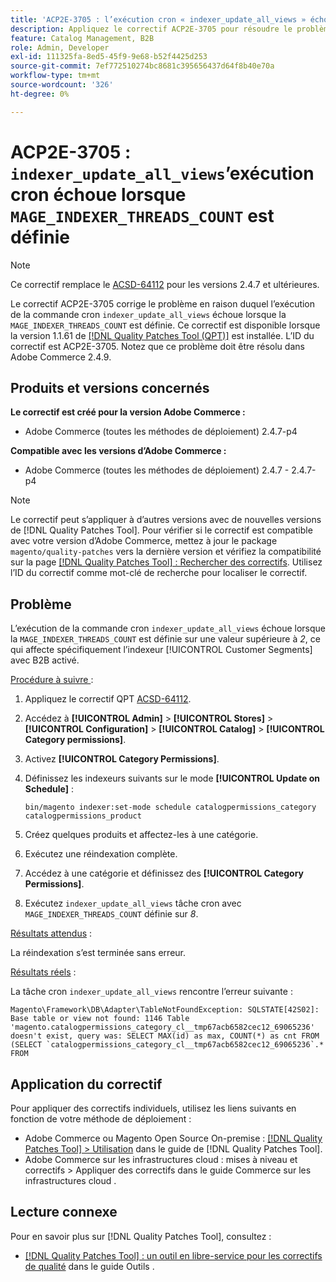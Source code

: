 ```yaml
---
title: 'ACP2E-3705 : l’exécution cron « indexer_update_all_views » échoue lorsque « MAGE_INDEXER_THREADS_COUNT » est défini'
description: Appliquez le correctif ACP2E-3705 pour résoudre le problème d’Adobe Commerce en raison duquel l’exécution cron « indexer_update_all_views » échoue lorsque « MAGE_INDEXER_THREADS_COUNT » est défini.
feature: Catalog Management, B2B
role: Admin, Developer
exl-id: 111325fa-8ed5-45f9-9e68-b52f4425d253
source-git-commit: 7ef772510274bc8681c395656437d64f8b40e70a
workflow-type: tm+mt
source-wordcount: '326'
ht-degree: 0%

---
```


# ACP2E-3705 : `indexer_update_all_views`’exécution cron échoue lorsque `MAGE_INDEXER_THREADS_COUNT` est définie

>[!NOTE]
>
>Ce correctif remplace le [ACSD-64112](/help/tools/quality-patches-tool/patches-available-in-qpt/v1-1-59/acsd-64112-indexer-update-all-views-cron-execution-fails.md) pour les versions 2.4.7 et ultérieures.

Le correctif ACP2E-3705 corrige le problème en raison duquel l’exécution de la commande cron `indexer_update_all_views` échoue lorsque la `MAGE_INDEXER_THREADS_COUNT` est définie. Ce correctif est disponible lorsque la version 1.1.61 de [[!DNL Quality Patches Tool (QPT)]](/help/tools/quality-patches-tool/quality-patches-tool-to-self-serve-quality-patches.md) est installée. L’ID du correctif est ACP2E-3705. Notez que ce problème doit être résolu dans Adobe Commerce 2.4.9.

## Produits et versions concernés

**Le correctif est créé pour la version Adobe Commerce :**

* Adobe Commerce (toutes les méthodes de déploiement) 2.4.7-p4

**Compatible avec les versions d’Adobe Commerce :**

* Adobe Commerce (toutes les méthodes de déploiement) 2.4.7 - 2.4.7-p4

>[!NOTE]
>
>Le correctif peut s’appliquer à d’autres versions avec de nouvelles versions de [!DNL Quality Patches Tool]. Pour vérifier si le correctif est compatible avec votre version d’Adobe Commerce, mettez à jour le package `magento/quality-patches` vers la dernière version et vérifiez la compatibilité sur la page [[!DNL Quality Patches Tool] : Rechercher des correctifs](https://experienceleague.adobe.com/tools/commerce-quality-patches/index.html). Utilisez l’ID du correctif comme mot-clé de recherche pour localiser le correctif.

## Problème

L’exécution de la commande cron `indexer_update_all_views` échoue lorsque la `MAGE_INDEXER_THREADS_COUNT` est définie sur une valeur supérieure à *2*, ce qui affecte spécifiquement l’indexeur [!UICONTROL Customer Segments] avec B2B activé.

<u>Procédure à suivre </u> :

1. Appliquez le correctif QPT [ACSD-64112](/help/tools/quality-patches-tool/patches-available-in-qpt/v1-1-59/acsd-64112-indexer-update-all-views-cron-execution-fails.md).
1. Accédez à **[!UICONTROL Admin]** > **[!UICONTROL Stores]** > **[!UICONTROL Configuration]** > **[!UICONTROL Catalog]** > **[!UICONTROL Category permissions]**.
1. Activez **[!UICONTROL Category Permissions]**.
1. Définissez les indexeurs suivants sur le mode **[!UICONTROL Update on Schedule]** :

   ```
   bin/magento indexer:set-mode schedule catalogpermissions_category catalogpermissions_product
   ```

1. Créez quelques produits et affectez-les à une catégorie.
1. Exécutez une réindexation complète.
1. Accédez à une catégorie et définissez des **[!UICONTROL Category Permissions]**.
1. Exécutez `indexer_update_all_views` tâche cron avec `MAGE_INDEXER_THREADS_COUNT` définie sur *8*.

<u>Résultats attendus</u> :

La réindexation s’est terminée sans erreur.

<u>Résultats réels</u> :

La tâche cron `indexer_update_all_views` rencontre l’erreur suivante :

```
Magento\Framework\DB\Adapter\TableNotFoundException: SQLSTATE[42S02]: Base table or view not found: 1146 Table 'magento.catalogpermissions_category_cl__tmp67acb6582cec12_69065236' doesn't exist, query was: SELECT MAX(id) as max, COUNT(*) as cnt FROM (SELECT `catalogpermissions_category_cl__tmp67acb6582cec12_69065236`.* FROM
```


## Application du correctif

Pour appliquer des correctifs individuels, utilisez les liens suivants en fonction de votre méthode de déploiement :

* Adobe Commerce ou Magento Open Source On-premise : [[!DNL Quality Patches Tool] > Utilisation](/help/tools/quality-patches-tool/usage.md) dans le guide de [!DNL Quality Patches Tool].
* Adobe Commerce sur les infrastructures cloud : mises à niveau et correctifs > Appliquer des correctifs dans le guide Commerce sur les infrastructures cloud .

## Lecture connexe

Pour en savoir plus sur [!DNL Quality Patches Tool], consultez :

* [[!DNL Quality Patches Tool] : un outil en libre-service pour les correctifs de qualité](/help/tools/quality-patches-tool/quality-patches-tool-to-self-serve-quality-patches.md) dans le guide Outils .
